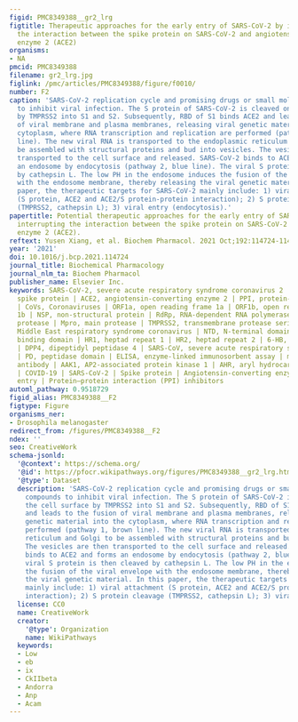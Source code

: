 ```yaml
---
figid: PMC8349388__gr2_lrg
figtitle: Therapeutic approaches for the early entry of SARS-CoV-2 by interrupting
  the interaction between the spike protein on SARS-CoV-2 and angiotensin-converting
  enzyme 2 (ACE2)
organisms:
- NA
pmcid: PMC8349388
filename: gr2_lrg.jpg
figlink: /pmc/articles/PMC8349388/figure/f0010/
number: F2
caption: 'SARS-CoV-2 replication cycle and promising drugs or small molecule compounds
  to inhibit viral infection. The S protein of SARS-CoV-2 is cleaved on the cell surface
  by TMPRSS2 into S1 and S2. Subsequently, RBD of S1 binds ACE2 and leads to the fusion
  of viral membrane and plasma membranes, releasing viral genetic material into the
  cytoplasm, where RNA transcription and replication are performed (pathway 1, brown
  line). The new viral RNA is transported to the endoplasmic reticulum and Golgi to
  be assembled with structural proteins and bud into vesicles. The vesicles are then
  transported to the cell surface and released. SARS-CoV-2 binds to ACE2 and forms
  an endosome by endocytosis (pathway 2, blue line). The viral S protein is then cleaved
  by cathepsin L. The low PH in the endosome induces the fusion of the viral envelope
  with the endosome membrane, thereby releasing the viral genetic material. In this
  paper, the therapeutic targets for SARS-CoV-2 mainly include: 1) viral attachment
  (S protein, ACE2 and ACE2/S protein-protein interaction); 2) S protein cleavage
  (TMPRSS2, cathepsin L); 3) viral entry (endocytosis).'
papertitle: Potential therapeutic approaches for the early entry of SARS-CoV-2 by
  interrupting the interaction between the spike protein on SARS-CoV-2 and angiotensin-converting
  enzyme 2 (ACE2).
reftext: Yusen Xiang, et al. Biochem Pharmacol. 2021 Oct;192:114724-114724.
year: '2021'
doi: 10.1016/j.bcp.2021.114724
journal_title: Biochemical Pharmacology
journal_nlm_ta: Biochem Pharmacol
publisher_name: Elsevier Inc.
keywords: SARS-CoV-2, severe acute respiratory syndrome coronavirus 2 | S protein,
  spike protein | ACE2, angiotensin-converting enzyme 2 | PPI, protein-protein interaction
  | CoVs, Coronaviruses | ORF1a, open reading frame 1a | ORF1b, open reading frame
  1b | NSP, non-structural protein | RdRp, RNA-dependent RNA polymerase | PLpro, papain-like
  protease | Mpro, main protease | TMPRSS2, transmembrane protease serine 2 | MERS-CoV,
  Middle East respiratory syndrome coronavirus | NTD, N-terminal domain | RBD, receptor
  binding domain | HR1, heptad repeat 1 | HR2, heptad repeat 2 | 6-HB, 6-helix bundle
  | DPP4, dipeptidyl peptidase 4 | SARS-CoV, severe acute respiratory syndrome coronavirus
  | PD, peptidase domain | ELISA, enzyme-linked immunosorbent assay | mAb, monoclonal
  antibody | AAK1, AP2-associated protein kinase 1 | AHR, aryl hydrocarbon receptor.
  | COVID-19 | SARS-CoV-2 | Spike protein | Angiotensin-converting enzyme 2 | Cell
  entry | Protein–protein interaction (PPI) inhibitors
automl_pathway: 0.9518729
figid_alias: PMC8349388__F2
figtype: Figure
organisms_ner:
- Drosophila melanogaster
redirect_from: /figures/PMC8349388__F2
ndex: ''
seo: CreativeWork
schema-jsonld:
  '@context': https://schema.org/
  '@id': https://pfocr.wikipathways.org/figures/PMC8349388__gr2_lrg.html
  '@type': Dataset
  description: 'SARS-CoV-2 replication cycle and promising drugs or small molecule
    compounds to inhibit viral infection. The S protein of SARS-CoV-2 is cleaved on
    the cell surface by TMPRSS2 into S1 and S2. Subsequently, RBD of S1 binds ACE2
    and leads to the fusion of viral membrane and plasma membranes, releasing viral
    genetic material into the cytoplasm, where RNA transcription and replication are
    performed (pathway 1, brown line). The new viral RNA is transported to the endoplasmic
    reticulum and Golgi to be assembled with structural proteins and bud into vesicles.
    The vesicles are then transported to the cell surface and released. SARS-CoV-2
    binds to ACE2 and forms an endosome by endocytosis (pathway 2, blue line). The
    viral S protein is then cleaved by cathepsin L. The low PH in the endosome induces
    the fusion of the viral envelope with the endosome membrane, thereby releasing
    the viral genetic material. In this paper, the therapeutic targets for SARS-CoV-2
    mainly include: 1) viral attachment (S protein, ACE2 and ACE2/S protein-protein
    interaction); 2) S protein cleavage (TMPRSS2, cathepsin L); 3) viral entry (endocytosis).'
  license: CC0
  name: CreativeWork
  creator:
    '@type': Organization
    name: WikiPathways
  keywords:
  - Low
  - eb
  - ix
  - CkIIbeta
  - Andorra
  - Anp
  - Acam
---
```

